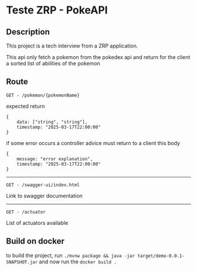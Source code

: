 # Teste ZRP - PokeAPI

## Description

This project is a tech interview from a ZRP application. 

This api only fetch a pokemon from the pokedex api and return for the client a sorted list of abilities of the pokemon

## Route
``GET - /pokemon/{pokemonName}``

expected return

```
{
    data: ["string", "string"],
    timestamp: "2025-03-17T22:00:00"
}
```

if some error occurs a controller advice must return to a client this body

```
{
    message: "error explanation",
    timestamp: "2025-03-17T22:00:00"
}
```

<hr />

``GET - /swagger-ui/index.html``

Link to swagger documentation

<hr />

``GET - /actuator``

List of actuators available


## Build on docker

to build the project, run ``./mvnw package && java -jar target/demo-0.0.1-SNAPSHOT.jar``
and now run the ``docker build .``